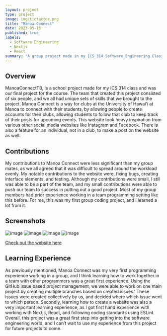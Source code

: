 ```yaml
---
layout: project
type: project
image: img/tictactoe.png
title: "Manoa Connect"
date: 2023-05-16
published: true
labels:
  - Software Engineering
  - Nextjs
  - React
summary: "A group project made in my ICS 314 Software Engineering Class, a website that connects students and clubs"
---
```


## Overview

  ManoaConnectTB, is a school project made for my ICS 314 class and was our final project for the course. The team that created this project consisted of six people, and we all had unique sets of skills that we brought to the project. Manoa Connect is a way for clubs at the University of Hawai’i at Manoa to connect with their students, by allowing people to create accounts for their clubs, allowing students to follow that club to keep track of their posts for upcoming events. This website took heavy inspiration from various other social media websites like Instagram and Facebook. There is also a feature for an individual, not in a club, to make a post on the website as well. 

## Contributions

  My contributions to Manoa Connect were less significant than my group mates, as we all agreed that it was difficult to spread around the workload evenly. My notable contributions to the website were, fixing bugs, creating interface elements, and testing. Although my contributions were small, I still was able to be a part of the team, and my small contributions were able to push our team to success in putting out a good project. Most of my group members had prior experience working in a team programming setting like this before. For me, this was my first group coding project, and I learned a lot from it.

## Screenshots

![image](https://github.com/user-attachments/assets/8348f41e-4926-4f16-abdc-b1af9cbc0ee8)
![image](https://github.com/user-attachments/assets/f336e518-80f7-4be3-8508-babe44fcd703)
![image](https://github.com/user-attachments/assets/a00b5492-2627-4caf-b4a1-2c4b6379bbf7)
![image](https://github.com/user-attachments/assets/4beaf13e-6c1e-4f79-bee7-75c87c43ef7a)

[Check out the website here](https://manoa-connect.vercel.app/)


## Learning Experience
	
  As previously mentioned, Manoa Connect was my very first programming experience working in a group, and I think learning how to work together in a team with other programmers was a great first experience. Using the GitHub issue based project management, we were able to work on one main project by creating multiple branches based on created issues.’ These issues were created collectively by us, and decided where which issue went to which person. Secondly, learning how to create a website was also a very important learning experience, as I got first hand experience with working with Nextjs, React, and following coding standards using ESLint. Overall, this project was a great first step into getting into the software engineering world, and I can’t wait to use my experience from this project for future projects to come.
